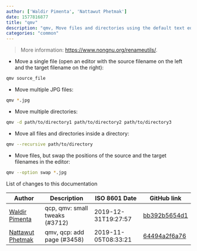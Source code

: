 ```yaml
---
author: ['Waldir Pimenta', 'Nattawut Phetmak']
date: 1577816877
title: "qmv"
description: "qmv, Move files and directories using the default text editor to define the filenames."
categories: "common"
---
```

> More information: <https://www.nongnu.org/renameutils/>.

- Move a single file (open an editor with the source filename on the left and the target filename on the right):

```bash
qmv source_file
```

- Move multiple JPG files:

```bash
qmv *.jpg
```

- Move multiple directories:

```bash
qmv -d path/to/directory1 path/to/directory2 path/to/directory3
```

- Move all files and directories inside a directory:

```bash
qmv --recursive path/to/directory
```

- Move files, but swap the positions of the source and the target filenames in the editor:

```bash
qmv --option swap *.jpg
```
List of changes to this documentation


Author | Description | ISO 8601 Date | GitHub link
------|-----|-----|-----
[Waldir Pimenta](mailto:waldyrious@gmail.com) | qcp, qmv: small tweaks (#3712) | 2019-12-31T19:27:57 | [bb392b5654d1](https://github.com/tldr-pages/tldr/commit/bb392b5654d1c030a770807cbf5ec8ebfb0bb435)
[Nattawut Phetmak](mailto:neizod@gmail.com) | qmv, qcp: add page (#3458) | 2019-11-05T08:33:21 | [64494a2f6a76](https://github.com/tldr-pages/tldr/commit/64494a2f6a7665da5cc5cbd89e584a39938dabe6)

